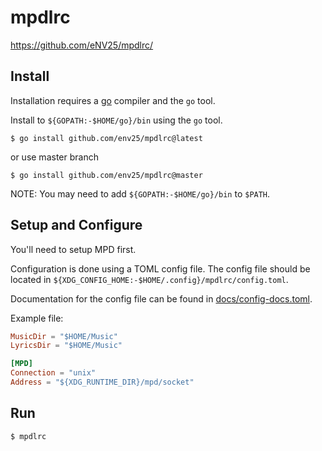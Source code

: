 # mpdlrc

https://github.com/eNV25/mpdlrc/

## Install

Installation requires a [go](http://golang.org/) compiler and the `go` tool.

Install to `${GOPATH:-$HOME/go}/bin` using the `go` tool.

    $ go install github.com/env25/mpdlrc@latest

or use master branch

    $ go install github.com/env25/mpdlrc@master

NOTE: You may need to add `${GOPATH:-$HOME/go}/bin` to `$PATH`.

## Setup and Configure

You'll need to setup MPD first.

Configuration is done using a TOML config file. The config file should be located in
`${XDG_CONFIG_HOME:-$HOME/.config}/mpdlrc/config.toml`.

Documentation for the config file can be found in [docs/config-docs.toml](docs/config-docs.toml).

Example file:

```toml
MusicDir = "$HOME/Music"
LyricsDir = "$HOME/Music"

[MPD]
Connection = "unix"
Address = "${XDG_RUNTIME_DIR}/mpd/socket"
```

## Run

    $ mpdlrc

